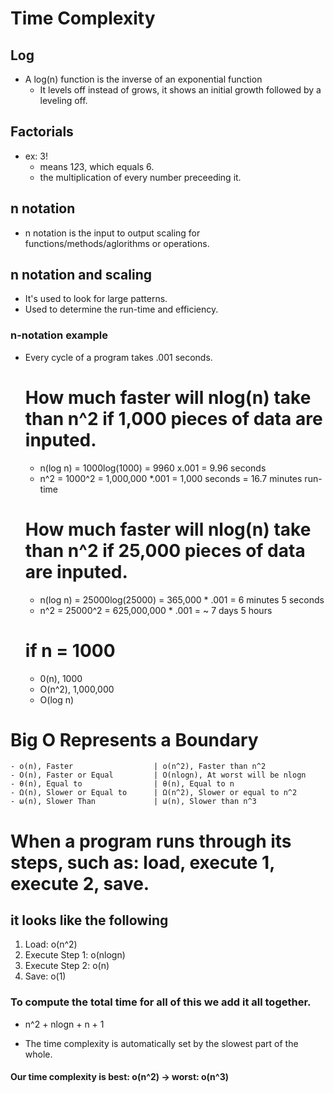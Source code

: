 
# Time Complexity

## Log
- A log(n) function is the inverse of an exponential function
    - It levels off instead of grows, it shows an initial growth followed by a leveling off.
## Factorials
- ex: 3!
    - means 1*2*3, which equals 6.
    - the multiplication of every number preceeding it.

## n notation
- n notation is the input to output scaling for 
    functions/methods/aglorithms or operations.

## n notation and scaling
- It's used to look for large patterns.
- Used to determine the run-time and efficiency.

### n-notation example
- Every cycle of a program takes .001 seconds.
    # How much faster will nlog(n) take than n^2 if 1,000 pieces of data are inputed.
    - n(log n) = 1000log(1000) = 9960 x.001 = 9.96 seconds
    - n^2 = 1000^2 = 1,000,000 *.001 = 1,000 seconds = 16.7 minutes run-time

    # How much faster will nlog(n) take than n^2 if 25,000 pieces of data are inputed.
    - n(log n) = 25000log(25000) = 365,000 * .001 = 6 minutes 5 seconds
    - n^2 = 25000^2 = 625,000,000 * .001 = ~ 7 days 5 hours

    # if n = 1000
    - 0(n), 1000
    - O(n^2), 1,000,000
    - O(log n)

# Big O Represents a Boundary
    - o(n), Faster                  | o(n^2), Faster than n^2
    - O(n), Faster or Equal         | O(nlogn), At worst will be nlogn
    - θ(n), Equal to                | θ(n), Equal to n
    - Ω(n), Slower or Equal to      | Ω(n^2), Slower or equal to n^2
    - ω(n), Slower Than             | ω(n), Slower than n^3


# When a program runs through its steps, such as: load, execute 1, execute 2, save.
## it looks like the following

1. Load: o(n^2)
2. Execute Step 1: o(nlogn)
3. Execute Step 2: o(n)
4. Save: o(1)

### To compute the total time for all of this we add it all together.
 - n^2 + nlogn + n + 1

 - The time complexity is automatically set by the slowest part of the whole.
#### Our time complexity is best: o(n^2) -> worst: o(n^3)





